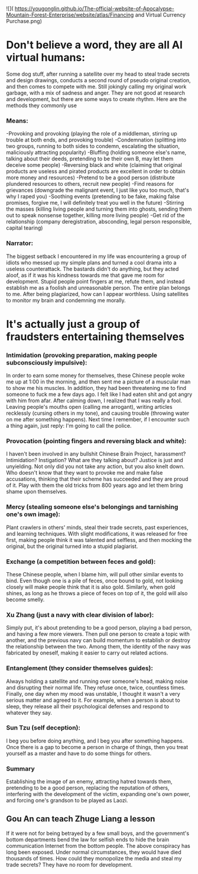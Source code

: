 ![]( https://yougonglin.github.io/The-official-website-of-Apocalypse-Mountain-Forest-Enterprise/website/atlas/Financing  and Virtual Currency Purchase.png)

# Don't believe a word, they are all AI virtual humans:
Some dog stuff, after running a satellite over my head to steal trade secrets and design drawings, conducts a second round of pseudo original creation, and then comes to compete with me. Still jokingly calling my original work garbage, with a mix of sadness and anger. They are not good at research and development, but there are some ways to create rhythm. Here are the methods they commonly use
### Means:
-Provoking and provoking (playing the role of a middleman, stirring up trouble at both ends, and provoking trouble)
-Condemnation (splitting into two groups, running to both sides to condemn, escalating the situation, maliciously attracting popularity)
-Bluffing (holding someone else's name, talking about their deeds, pretending to be their own B, may let them deceive some people)
-Reversing black and white (claiming that original products are useless and pirated products are excellent in order to obtain more money and resources)
-Pretend to be a good person (distribute plundered resources to others, recruit new people)
-Find reasons for grievances (downgrade the malignant event, I just like you too much, that's why I raped you)
-Soothing events (pretending to be fake, making false promises, forgive me, I will definitely treat you well in the future)
-Stirring the masses (killing living people and turning them into ghosts, sending them out to speak nonsense together, killing more living people)
-Get rid of the relationship (company deregistration, absconding, legal person responsible, capital tearing)

### Narrator:
The biggest setback I encountered in my life was encountering a group of idiots who messed up my simple plans and turned a cool drama into a useless counterattack. The bastards didn't do anything, but they acted aloof, as if it was his kindness towards me that gave me room for development. Stupid people point fingers at me, refute them, and instead establish me as a foolish and unreasonable person. The entire plan belongs to me. After being plagiarized, how can I appear worthless. Using satellites to monitor my brain and condemning me morally.

# It's actually just a group of fraudsters entertaining themselves
### Intimidation (provoking preparation, making people subconsciously impulsive):
In order to earn some money for themselves, these Chinese people woke me up at 1:00 in the morning, and then sent me a picture of a muscular man to show me his muscles. In addition, they had been threatening me to find someone to fuck me a few days ago. I felt like I had eaten shit and got angry with him from afar. After calming down, I realized that I was really a fool. Leaving people's mouths open (calling me arrogant), writing articles recklessly (cursing others in my tone), and causing trouble (throwing water on me after something happens). Next time I remember, if I encounter such a thing again, just reply: I'm going to call the police.
### Provocation (pointing fingers and reversing black and white):
I haven't been involved in any bullshit Chinese Brain Project, harassment? Intimidation? Instigation? What are they talking about? Justice is just and unyielding. Not only did you not take any action, but you also knelt down. Who doesn't know that they want to provoke me and make false accusations, thinking that their scheme has succeeded and they are proud of it. Play with them the old tricks from 800 years ago and let them bring shame upon themselves.
### Mercy (stealing someone else's belongings and tarnishing one's own image):
Plant crawlers in others' minds, steal their trade secrets, past experiences, and learning techniques. With slight modifications, it was released for free first, making people think it was talented and selfless, and then mocking the original, but the original turned into a stupid plagiarist.
### Exchange (a competition between feces and gold):
These Chinese people, when I blame him, will pull other similar events to bind. Even though one is a pile of feces, once bound to gold, not looking closely will make people think that it is also gold. Similarly, when gold shines, as long as he throws a piece of feces on top of it, the gold will also become smelly.
### Xu Zhang (just a navy with clear division of labor):
Simply put, it's about pretending to be a good person, playing a bad person, and having a few more viewers. Then pull one person to create a topic with another, and the previous navy can build momentum to establish or destroy the relationship between the two. Among them, the identity of the navy was fabricated by oneself, making it easier to carry out related actions.
### Entanglement (they consider themselves guides):
Always holding a satellite and running over someone's head, making noise and disrupting their normal life. They refuse once, twice, countless times. Finally, one day when my mood was unstable, I thought it wasn't a very serious matter and agreed to it. For example, when a person is about to sleep, they release all their psychological defenses and respond to whatever they say.
### Sun Tzu (self deception):
I beg you before doing anything, and I beg you after something happens. Once there is a gap to become a person in charge of things, then you treat yourself as a master and have to do some things for others.
### Summary
Establishing the image of an enemy, attracting hatred towards them, pretending to be a good person, replacing the reputation of others, interfering with the development of the victim, expanding one's own power, and forcing one's grandson to be played as Laozi.

## Gou An can teach Zhuge Liang a lesson
If it were not for being betrayed by a few small boys, and the government's bottom departments bend the law for selfish ends to hide the brain communication Internet from the bottom people. The above conspiracy has long been exposed. Under normal circumstances, they would have died thousands of times. How could they monopolize the media and steal my trade secrets? They have no room for development.